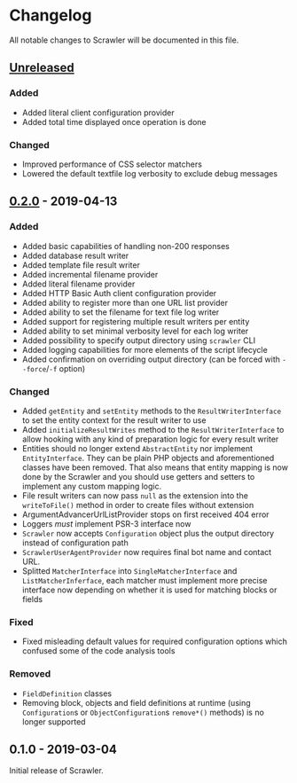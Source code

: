 # Changelog
All notable changes to Scrawler will be documented in this file.

## [Unreleased]
### Added
- Added literal client configuration provider
- Added total time displayed once operation is done

### Changed
- Improved performance of CSS selector matchers
- Lowered the default textfile log verbosity to exclude debug messages

## [0.2.0] - 2019-04-13
### Added
- Added basic capabilities of handling non-200 responses
- Added database result writer
- Added template file result writer
- Added incremental filename provider
- Added literal filename provider
- Added HTTP Basic Auth client configuration provider
- Added ability to register more than one URL list provider
- Added ability to set the filename for text file log writer
- Added support for registering multiple result writers per entity
- Added ability to set minimal verbosity level for each log writer
- Added possibility to specify output directory using `scrawler` CLI
- Added logging capabilities for more elements of the script lifecycle
- Added confirmation on overriding output directory (can be forced with `--force`/`-f` option)

### Changed
- Added `getEntity` and `setEntity` methods to the `ResultWriterInterface` to
  set the entity context for the result writer to use
- Added `initializeResultWrites` method to the `ResultWriterInterface` to allow
  hooking with any kind of preparation logic for every result writer
- Entities should no longer extend `AbstractEntity` nor implement `EntityInterface`.
  They can be plain PHP objects and aforementioned classes have been removed. That
  also means that entity mapping is now done by the Scrawler and you should use
  getters and setters to implement any custom mapping logic.
- File result writers can now pass `null` as the extension into the `writeToFile()`
  method in order to create files without extension
- ArgumentAdvancerUrlListProvider stops on first received 404 error
- Loggers _must_ implement PSR-3 interface now  
- `Scrawler` now accepts `Configuration` object plus the output directory instead
  of configuration path
- `ScrawlerUserAgentProvider` now requires final bot name and contact URL.
- Splitted `MatcherInterface` into `SingleMatcherInterface` and `ListMatcherInferface`,
  each matcher must implement more precise interface now depending on whether it
  is used for matching blocks or fields

### Fixed
- Fixed misleading default values for required configuration options which confused
  some of the code analysis tools

### Removed  
- `FieldDefinition` classes
- Removing block, objects and field definitions at runtime (using `Configuration`s
  or `ObjectConfiguration`s `remove*()` methods) is no longer supported

## 0.1.0 - 2019-03-04
Initial release of Scrawler.

[0.2.0]: https://github.com/Sobak/scrawler/compare/v0.1.0...v0.2.0
[Unreleased]: https://github.com/Sobak/scrawler/compare/v0.2.0...develop

